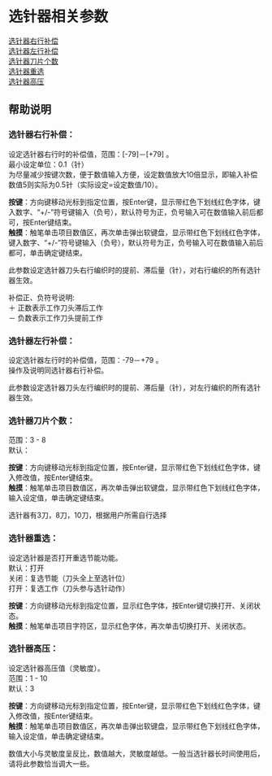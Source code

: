 # 选针器相关参数

[选针器右行补偿](xuan-zhen-qi-xiang-guan-can-shu.md#xuan-zhen-qi-you-hang-bu-chang)   
[选针器左行补偿](xuan-zhen-qi-xiang-guan-can-shu.md#xuan-zhen-qi-zuo-hang-bu-chang)   
[选针器刀片个数](xuan-zhen-qi-xiang-guan-can-shu.md#xuan-zhen-qi-dao-pian-ge-shu)   
[选针器重选](xuan-zhen-qi-xiang-guan-can-shu.md#xuan-zhen-qi-zhong-xuan)   
[选针器高压](xuan-zhen-qi-xiang-guan-can-shu.md#xuan-zhen-qi-gao-ya)

## 帮助说明

### **选针器右行补偿：**

设定选针器右行时的补偿值，范围：\[-79\]－\[+79\] 。  
 最小设定单位：0.1（针）  
 为尽量减少按键次数，便于数值输入方便，设定数值放大10倍显示，即输入补偿数值5则实际为0.5针（实际设定=设定数值/10）。

**按键**：方向键移动光标到指定位置，按Enter键，显示带红色下划线红色字体，键入数字、“+/-”符号键输入（负号），默认符号为正，负号输入可在数值输入前后都可，按Enter键结束。  
**触摸**：触笔单击项目数值区，再次单击弹出软键盘，显示带红色下划线红色字体，键入数字、“+/-”符号键输入（负号），默认符号为正，负号输入可在数值输入前后都可，单击确定键结束。

此参数设定选针器刀头右行编织时的提前、滞后量（针），对右行编织的所有选针器生效。

补偿正、负符号说明:  
 ＋ 正数表示工作刀头滞后工作  
 － 负数表示工作刀头提前工作

### **选针器左行补偿：**

设定选针器左行时的补偿值，范围：-79－+79 。  
 操作及说明同选针器右行补偿。

此参数设定选针器刀头左行编织时的提前、滞后量（针），对左行编织的所有选针器生效。

### **选针器刀片个数：**

范围：3 - 8  
 默认：

**按键**：方向键移动光标到指定位置，按Enter键，显示带红色下划线红色字体，键入修改值，按Enter键结束。  
**触摸**：触笔单击项目数值区，再次单击弹出软键盘，显示带红色下划线红色字体，输入设定值，单击确定键结束。

选针器有3刀，8刀，10刀，根据用户所需自行选择

### **选针器重选：**

设定选针器是否打开重选节能功能。  
 默认：打开  
 关闭：复选节能（刀头全上至选针位）  
 打开：复选工作（刀头参与选针动作）

**按键**：方向键移动光标到指定位置，显示红色字体，按Enter键切换打开、关闭状态。  
**触摸**：触笔单击项目字符区，显示红色字体，再次单击切换打开、关闭状态。

### **选针器高压：**

设定选针器高压值（灵敏度）。  
 范围：1 - 10  
 默认：3

**按键**：方向键移动光标到指定位置，按Enter键，显示带红色下划线红色字体，键入修改值，按Enter键结束。  
**触摸**：触笔单击项目数值区，再次单击弹出软键盘，显示带红色下划线红色字体，输入设定值，单击确定键结束。

数值大小与灵敏度呈反比，数值越大，灵敏度越低。一般当选针器长时间使用后，请将此参数恰当调大一些。

